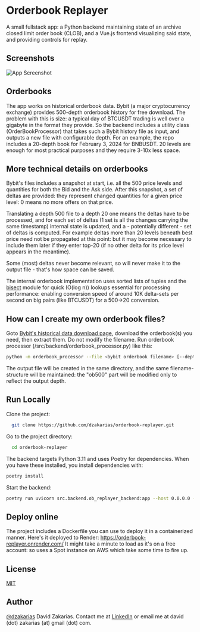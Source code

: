 
# Orderbook Replayer

A small fullstack app: a Python backend maintaining state of an archive closed limit order book (CLOB), and a Vue.js frontend visualizing said state, and providing controls for replay.




## Screenshots

![App Screenshot](https://via.placeholder.com/468x300?text=App+Screenshot+Here)


## Orderbooks

The app works on historical orderbook data. Bybit (a major cryptocurrency exchange) provides 500-depth orderbook history for free download. The problem with this is size: a typical day of BTCUSDT trading is well over a gigabyte in the format they provide. So the backend includes a utility class (OrderBookProcessor) that takes such a Bybit history file as input, and outputs a new file with configurable depth. For an example, the repo includes a 20-depth book for February 3, 2024 for BNBUSDT. 20 levels are enough for most practical purposes and they require 3-10x less space.

## More technical details on orderbooks

Bybit's files includes a snapshot at start, i.e. all the 500 price levels and quantities for both the Bid and the Ask side. After this snapshot, a set of deltas are provided: they represent changed quantities for a given price level: 0 means no more offers on that price. 

Translating a depth 500 file to a depth 20 one means the deltas have to be processed, and for each set of deltas (1 set is all the changes carrying the same timestamp) internal state is updated, and a - potentially different - set of deltas is computed. For example deltas more than 20 levels beneath best price need not be propagated at this point: but it may become necessary to include them later if they enter top-20 (if no other delta for its price level appears in the meantime).

Some (most) deltas never become relevant, so will never make it to the output file - that's how space can be saved. 

The internal orderbook implementation uses sorted lists of tuples and the [bisect](https://docs.python.org/3/library/bisect.html) module for quick (O(log n)) lookups essential for processing performance: enabling conversion speed of around 10K delta-sets per second on big pairs (like BTCUSDT) for a 500->20 conversion.


## How can I create my own orderbook files?

Goto [Bybit's historical data download page](https://www.bybit.com/derivatives/en/history-data), download the orderbook(s) you need, then extract them. Do not modify the filename. Run orderbook processor (/src/backend/orderbook_processor.py) like this:


```bash
python -m orderbook_processor --file <bybit orderbook filename> [--depth <desired depth>]
```

The output file will be created in the same directory, and the same filename-structure will be maintained: the "ob500" part will be modified only to reflect the output depth.

## Run Locally

Clone the project:

```bash
  git clone https://github.com/dzakarias/orderbook-replayer.git
```

Go to the project directory:

```bash
  cd orderbook-replayer
```

The backend targets Python 3.11 and uses Poetry for dependencies. When you have these installed, you install dependencies with:

```bash
poetry install
```

Start the backend:

```bash
poetry run uvicorn src.backend.ob_replayer_backend:app --host 0.0.0.0 --port 8000 --reload
```


## Deploy online

The project includes a Dockerfile you can use to deploy it in a containerized manner. Here's it deployed to Render: https://orderbook-replayer.onrender.com/
It might take a minute to load as it's on a free account: so uses a Spot instance on AWS which take some time to fire up.


## License

[MIT](https://choosealicense.com/licenses/mit/)


## Author

[@dzakarias](https://www.github.com/dzakarias) David Zakarias. Contact me at [LinkedIn](https://www.linkedin.com/in/david-zakarias-9720a24/) or email me at david (dot) zakarias (at) gmail (dot) com.

